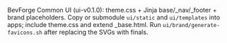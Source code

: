 BevForge Common UI (ui-v0.1.0): theme.css + Jinja base/_nav/_footer + brand placeholders.
Copy or submodule `ui/static` and `ui/templates` into apps; include theme.css and extend _base.html.
Run `ui/brand/generate-favicons.sh` after replacing the SVGs with finals.
